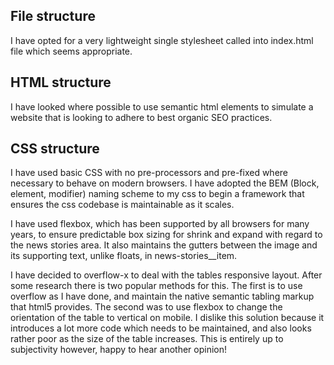 ## File structure
I have opted for a very lightweight single stylesheet called into index.html file which seems appropriate.

## HTML structure
I have looked where possible to use semantic html elements to simulate a website that is looking to adhere to best organic SEO practices. 


## CSS structure
I have used basic CSS with no pre-processors and pre-fixed where necessary to behave on modern browsers. 
I have adopted the BEM (Block, element, modifier) naming scheme to my css to begin a framework that ensures the css codebase is maintainable as it scales. 

I have used flexbox, which has been supported by all browsers for many years, to ensure predictable box sizing for shrink and expand with
regard to the news stories area. It also maintains the gutters between the image and its supporting text, unlike floats, in news-stories__item.

I have decided to overflow-x to deal with the tables responsive layout. After some research there is two popular methods for this. The first
is to use overflow as I have done, and maintain the native semantic tabling markup that html5 provides. The second was to use flexbox to
change the orientation of the table to vertical on mobile. I dislike this solution because it introduces a lot more code which needs to be
maintained, and also looks rather poor as the size of the table increases. This is entirely up to subjectivity however, happy to hear another opinion!
